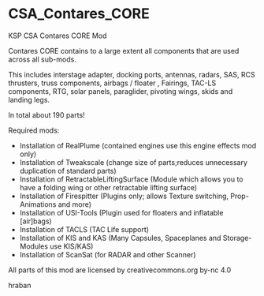 # CSA_Contares_CORE
KSP CSA Contares CORE Mod

Contares CORE contains to a large extent all components that are used across all sub-mods.

This includes interstage adapter, docking ports, antennas, radars, SAS, RCS thrusters, truss components, airbags / floater , Fairings, TAC-LS components, RTG, solar panels, paraglider, pivoting wings, skids and landing legs.

In total about 190 parts!


 Required mods:

- Installation of RealPlume (contained engines use this engine effects mod only)
- Installation of Tweakscale (change size of parts;reduces unnecessary duplication of standard parts)
- Installation of RetractableLiftingSurface (Module which allows you to have a folding wing or other retractable lifting surface)
- Installation of Firespitter (Plugins only; allows Texture switching, Prop-Animations and more)
- Installation of USI-Tools (Plugin used for floaters and inflatable [air]bags)
- Installation of TACLS (TAC Life support)
- Installation of KIS and KAS (Many Capsules, Spaceplanes and Storage-Modules use KIS/KAS)
- Installation of ScanSat (for RADAR and other Scanner)

All parts of this mod are licensed by 
creativecommons.org
by-nc 4.0

hraban
